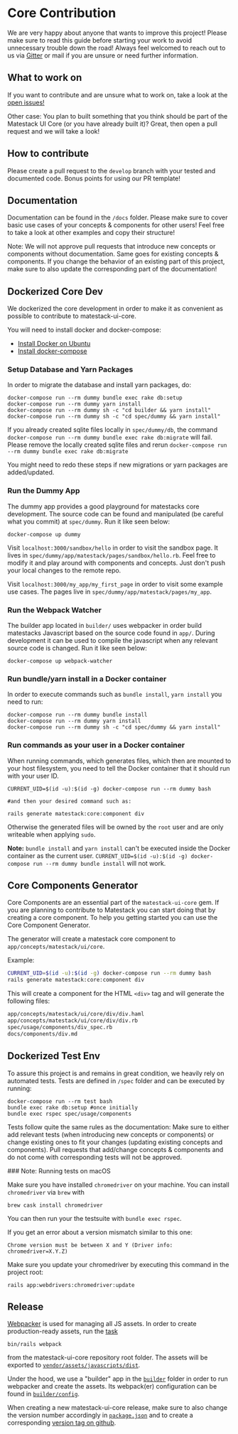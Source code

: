 # Core Contribution

We are very happy about anyone that wants to improve this project! Please make sure to read this guide before starting your work to avoid unnecessary trouble down the road!
Always feel welcomed to reach out to us via [Gitter](https://gitter.im/basemate/community) or mail if you are unsure or need further information.

## What to work on

If you want to contribute and are unsure what to work on, take a look at the [open issues!](https://github.com/basemate/matestack-ui-core/issues)

Other case: You plan to built something that you think should be part of the Matestack UI Core (or you have already built it)? Great, then open a pull request and we will take a look!

## How to contribute

Please create a pull request to the `develop` branch with your tested and documented code. Bonus points for using our PR template!


## Documentation

Documentation can be found in the `/docs` folder. Please make sure to cover basic use cases of your concepts & components for other users!
Feel free to take a look at other examples and copy their structure!

Note: We will not approve pull requests that introduce new concepts or components without documentation. Same goes for existing concepts & components.
If you change the behavior of an existing part of this project, make sure to also update the corresponding part of the documentation!

## Dockerized Core Dev

We dockerized the core development in order to make it as convenient as possible to contribute to matestack-ui-core.

You will need to install docker and docker-compose:

* [Install Docker on Ubuntu](https://docs.docker.com/install/linux/docker-ce/ubuntu/#install-using-the-convenience-script)
* [Install docker-compose](https://docs.docker.com/compose/install/)

### Setup Database and Yarn Packages

In order to migrate the database and install yarn packages, do:

```shell
docker-compose run --rm dummy bundle exec rake db:setup
docker-compose run --rm dummy yarn install
docker-compose run --rm dummy sh -c "cd builder && yarn install"
docker-compose run --rm dummy sh -c "cd spec/dummy && yarn install"
```
If you already created sqlite files locally in `spec/dummy/db`, the command `docker-compose run --rm dummy bundle exec rake db:migrate` will fail. Please remove the locally created sqlite files and rerun `docker-compose run --rm dummy bundle exec rake db:migrate`

You might need to redo these steps if new migrations or yarn packages are added/updated.

### Run the Dummy App

The dummy app provides a good playground for matestacks core development. The source code can be found and manipulated (be careful what you commit) at `spec/dummy`. Run it like seen below:

```shell
docker-compose up dummy
```

Visit `localhost:3000/sandbox/hello` in order to visit the sandbox page. It lives in `spec/dummy/app/matestack/pages/sandbox/hello.rb`. Feel free to modify it and play around with components and concepts. Just don't push your local changes to the remote repo.

Visit `localhost:3000/my_app/my_first_page` in order to visit some example use cases. The pages live in `spec/dummy/app/matestack/pages/my_app`.

### Run the Webpack Watcher

The builder app located in `builder/` uses webpacker in order build matestacks Javascript based on the source code found in `app/`. During development it can be used to compile the javascript when any relevant source code is changed. Run it like seen below:

```shell
docker-compose up webpack-watcher
```

### Run bundle/yarn install in a Docker container

In order to execute commands such as `bundle install`, `yarn install` you need to run:

```shell
docker-compose run --rm dummy bundle install
docker-compose run --rm dummy yarn install
docker-compose run --rm dummy sh -c "cd spec/dummy && yarn install"
```

### Run commands as your user in a Docker container

When running commands, which generates files, which then are mounted to your host filesystem, you need to tell the Docker container that it should run with your user ID.

```shell
CURRENT_UID=$(id -u):$(id -g) docker-compose run --rm dummy bash

#and then your desired command such as:

rails generate matestack:core:component div
```

Otherwise the generated files will be owned by the `root` user and are only writeable when applying `sudo`.

**Note:** `bundle install` and `yarn install` can't be executed inside the Docker container as the current user. `CURRENT_UID=$(id -u):$(id -g) docker-compose run --rm dummy bundle install` will not work.

## Core Components Generator

Core Components are an essential part of the `matestack-ui-core` gem.
If you are planning to contribute to Matestack you can start doing that by creating a core component. To help you getting started you can use the Core Component Generator.

The generator will create a matestack core component to `app/concepts/matestack/ui/core`.

Example:

```bash
CURRENT_UID=$(id -u):$(id -g) docker-compose run --rm dummy bash
rails generate matestack:core:component div
```

This will create a component for the HTML `<div>` tag and will generate the following files:

```bash
app/concepts/matestack/ui/core/div/div.haml
app/concepts/matestack/ui/core/div/div.rb
spec/usage/components/div_spec.rb
docs/components/div.md
```

## Dockerized Test Env

To assure this project is and remains in great condition, we heavily rely on automated tests. Tests are defined in `/spec` folder and can be executed by running:

```shell
docker-compose run --rm test bash
bundle exec rake db:setup #once initially
bundle exec rspec spec/usage/components
```

Tests follow quite the same rules as the documentation: Make sure to either add relevant tests (when introducing new concepts or components) or change existing ones to fit your changes (updating existing concepts and components). Pull requests that add/change concepts & components and do not come with corresponding tests will not be approved.

### Note: Running tests on macOS

Make sure you have installed `chromedriver` on your machine. You can install `chromedriver` via `brew` with

```shell
brew cask install chromedriver
```

You can then run your the testsuite with `bundle exec rspec`.

If you get an error about a version mismatch similar to this one:

`Chrome version must be between X and Y (Driver info: chromedriver=X.Y.Z)`

Make sure you update your chromedriver by executing this command in the project root:

```shell
rails app:webdrivers:chromedriver:update
```

## Release

[Webpacker](https://github.com/rails/webpacker) is used for managing all JS assets. In order to create production-ready assets, run the [task](https://github.com/matestack/matestack-ui-core/blob/master/Rakefile)

```shell
bin/rails webpack
```

from the matestack-ui-core repository root folder. The assets will be exported to [`vendor/assets/javascripts/dist`](https://github.com/matestack/matestack-ui-core/tree/master/vendor/assets/javascripts/dist).

Under the hood, we use a "builder" app in the [`builder`](https://github.com/matestack/matestack-ui-core/tree/master/builder) folder in order to run webpacker and create the assets. Its webpack(er) configuration can be found in [`builder/config`](https://github.com/matestack/matestack-ui-core/tree/master/builder/config).

When creating a new matestack-ui-core release, make sure to also change the version number accordingly in [`package.json`](https://github.com/matestack/matestack-ui-core/blob/master/package.json) and to create a corresponding [version tag on github](https://github.com/matestack/matestack-ui-core/tags).